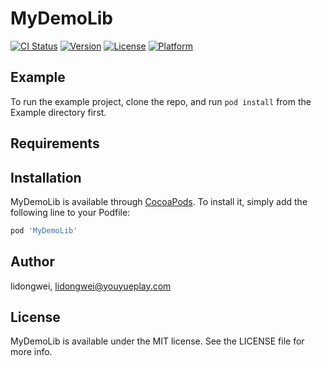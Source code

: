 # MyDemoLib

[![CI Status](https://img.shields.io/travis/lidongwei/MyDemoLib.svg?style=flat)](https://travis-ci.org/lidongwei/MyDemoLib)
[![Version](https://img.shields.io/cocoapods/v/MyDemoLib.svg?style=flat)](https://cocoapods.org/pods/MyDemoLib)
[![License](https://img.shields.io/cocoapods/l/MyDemoLib.svg?style=flat)](https://cocoapods.org/pods/MyDemoLib)
[![Platform](https://img.shields.io/cocoapods/p/MyDemoLib.svg?style=flat)](https://cocoapods.org/pods/MyDemoLib)

## Example

To run the example project, clone the repo, and run `pod install` from the Example directory first.

## Requirements

## Installation

MyDemoLib is available through [CocoaPods](https://cocoapods.org). To install
it, simply add the following line to your Podfile:

```ruby
pod 'MyDemoLib'
```

## Author

lidongwei, lidongwei@youyueplay.com

## License

MyDemoLib is available under the MIT license. See the LICENSE file for more info.
